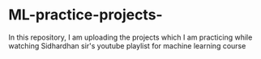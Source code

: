 # ML-practice-projects-
In this repository, I am uploading the projects which I am practicing while watching Sidhardhan sir's youtube playlist for machine learning course
